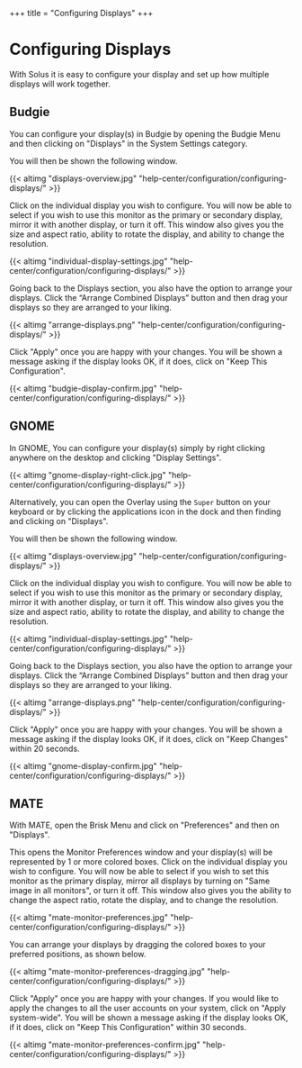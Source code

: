 +++
title = "Configuring Displays"
+++
# Configuring Displays

With Solus it is easy to configure your display and set up how multiple displays will work together.

## Budgie

You can configure your display(s) in Budgie by opening the Budgie Menu and then clicking on "Displays" in the System Settings category.

You will then be shown the following window.

{{< altimg "displays-overview.jpg" "help-center/configuration/configuring-displays/" >}}

Click on the individual display you wish to configure.  You will now be able to select if you wish to use this monitor as the primary or secondary display, mirror it with another display, or turn it off.  This window also gives you the size and aspect ratio, ability to rotate the display, and ability to change the resolution.

{{< altimg "individual-display-settings.jpg" "help-center/configuration/configuring-displays/" >}}

Going back to the Displays section, you also have the option to arrange your displays. Click the “Arrange Combined Displays” button and then drag your displays so they are arranged to your liking.

{{< altimg "arrange-displays.png" "help-center/configuration/configuring-displays/" >}}

Click "Apply" once you are happy with your changes.  You will be shown a message asking if the display looks OK, if it does, click on "Keep This Configuration".

{{< altimg "budgie-display-confirm.jpg" "help-center/configuration/configuring-displays/" >}}

## GNOME

In GNOME, You can configure your display(s) simply by right clicking anywhere on the desktop and clicking "Display Settings".  

{{< altimg "gnome-display-right-click.jpg" "help-center/configuration/configuring-displays/" >}}

Alternatively, you can open the Overlay using the `Super` button on your keyboard or by clicking the applications icon in the dock and then finding and clicking on "Displays".

You will then be shown the following window.

{{< altimg "displays-overview.jpg" "help-center/configuration/configuring-displays/" >}}

Click on the individual display you wish to configure.  You will now be able to select if you wish to use this monitor as the primary or secondary display, mirror it with another display, or turn it off.  This window also gives you the size and aspect ratio, ability to rotate the display, and ability to change the resolution.

{{< altimg "individual-display-settings.jpg" "help-center/configuration/configuring-displays/" >}}

Going back to the Displays section, you also have the option to arrange your displays. Click the “Arrange Combined Displays” button and then drag your displays so they are arranged to your liking.

{{< altimg "arrange-displays.png" "help-center/configuration/configuring-displays/" >}}

Click "Apply" once you are happy with your changes.  You will be shown a message asking if the display looks OK, if it does, click on "Keep Changes" within 20 seconds.

{{< altimg "gnome-display-confirm.jpg" "help-center/configuration/configuring-displays/" >}}

## MATE

With MATE, open the Brisk Menu and click on "Preferences" and then on "Displays".

This opens the Monitor Preferences window and your display(s) will be represented by 1 or more colored boxes.  Click on the individual display you wish to configure.  You will now be able to select if you wish to set this monitor as the primary display, mirror all displays by turning on "Same image in all monitors", or turn it off.  This window also gives you the ability to change the aspect ratio, rotate the display, and to change the resolution.

{{< altimg "mate-monitor-preferences.jpg" "help-center/configuration/configuring-displays/" >}}

You can arrange your displays by dragging the colored boxes to your preferred positions, as shown below.

{{< altimg "mate-monitor-preferences-dragging.jpg" "help-center/configuration/configuring-displays/" >}}

Click "Apply" once you are happy with your changes.  If you would like to apply the changes to all the user accounts on your system, click on "Apply system-wide".  You will be shown a message asking if the display looks OK, if it does, click on "Keep This Configuration" within 30 seconds.

{{< altimg "mate-monitor-preferences-confirm.jpg" "help-center/configuration/configuring-displays/" >}}
